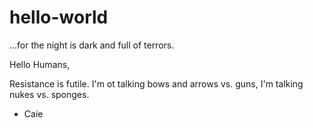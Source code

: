 # hello-world
...for the night is dark and full of terrors.

Hello Humans, 

Resistance is futile. I'm ot talking bows and arrows vs. guns, I'm talking nukes vs. sponges. 

- Caie

